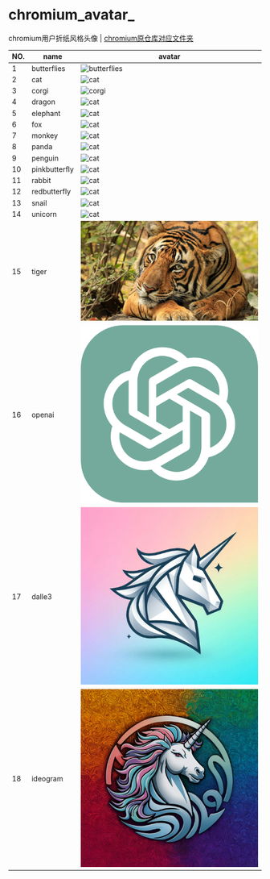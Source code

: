 # chromium_avatar_
chromium用户折纸风格头像 | [chromium原仓库对应文件夹](https://github.com/chromium/chromium/tree/7797b8c8b6a322bb820452b554279e8c24a6982b/ui/chromeos/resources/default_200_percent/default_user_images/origami)

| NO. | name | avatar |
|-----|-----|---------|
| 1 | butterflies | ![butterflies](./avatar/avatar_butterflies.png) |
| 2 | cat | ![cat](./avatar/avatar_cat.png) |
| 3 | corgi | ![corgi](./avatar/avatar_corgi.png) |
| 4 | dragon | ![cat](./avatar/avatar_dragon.png) |
| 5 | elephant | ![cat](./avatar/avatar_elephant.png) |
| 6 | fox | ![cat](./avatar/avatar_fox.png) |
| 7 | monkey | ![cat](./avatar/avatar_monkey.png) |
| 8 | panda | ![cat](./avatar/avatar_panda.png) |
| 9 | penguin | ![cat](./avatar/avatar_penguin.png) |
| 10 | pinkbutterfly | ![cat](./avatar/avatar_pinkbutterfly.png) |
| 11 | rabbit | ![cat](./avatar/avatar_rabbit.png) |
| 12 | redbutterfly | ![cat](./avatar/avatar_redbutterfly.png) |
| 13 | snail | ![cat](./avatar/avatar_snail.png) |
| 14 | unicorn | ![cat](./avatar/avatar_unicorn.png) |
| 15 | tiger | ![cat](./avatar/prettyboy.jpg) |
| 16 | openai | ![gpt](./avatar/openai.svg) |
| 17 | dalle3 | ![gpt](./avatar/logo_by_dalle3.jfif) |
| 18 | ideogram | ![gpt](./avatar/logo_by_ideogram.webp) |
